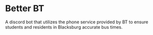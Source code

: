 # Better BT
A discord bot that utilizes the phone service provided by BT to ensure students and residents in Blacksburg accurate bus times.